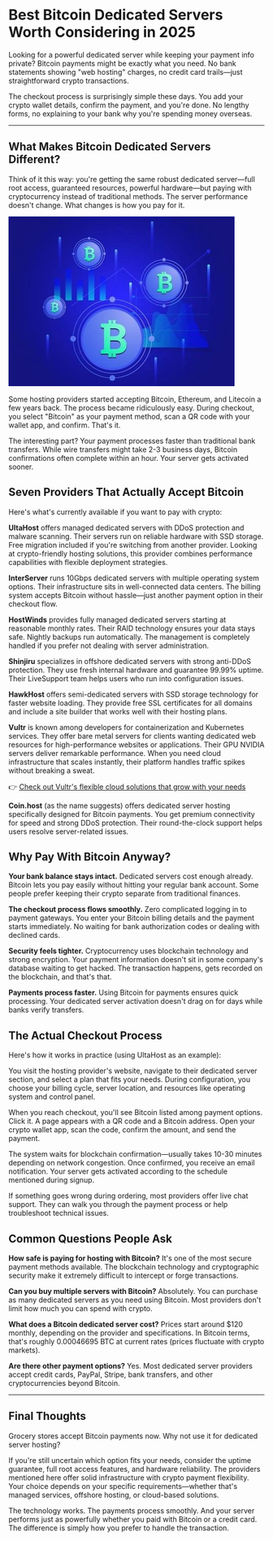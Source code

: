 
# Best Bitcoin Dedicated Servers Worth Considering in 2025

Looking for a powerful dedicated server while keeping your payment info private? Bitcoin payments might be exactly what you need. No bank statements showing "web hosting" charges, no credit card trails—just straightforward crypto transactions.

The checkout process is surprisingly simple these days. You add your crypto wallet details, confirm the payment, and you're done. No lengthy forms, no explaining to your bank why you're spending money overseas.

---

## What Makes Bitcoin Dedicated Servers Different?

Think of it this way: you're getting the same robust dedicated server—full root access, guaranteed resources, powerful hardware—but paying with cryptocurrency instead of traditional methods. The server performance doesn't change. What changes is how you pay for it.

![Dedicated server payment with Bitcoin cryptocurrency](image/46653836494596.webp)

Some hosting providers started accepting Bitcoin, Ethereum, and Litecoin a few years back. The process became ridiculously easy. During checkout, you select "Bitcoin" as your payment method, scan a QR code with your wallet app, and confirm. That's it.

The interesting part? Your payment processes faster than traditional bank transfers. While wire transfers might take 2-3 business days, Bitcoin confirmations often complete within an hour. Your server gets activated sooner.

## Seven Providers That Actually Accept Bitcoin

Here's what's currently available if you want to pay with crypto:

**UltaHost** offers managed dedicated servers with DDoS protection and malware scanning. Their servers run on reliable hardware with SSD storage. Free migration included if you're switching from another provider. Looking at crypto-friendly hosting solutions, this provider combines performance capabilities with flexible deployment strategies.

**InterServer** runs 10Gbps dedicated servers with multiple operating system options. Their infrastructure sits in well-connected data centers. The billing system accepts Bitcoin without hassle—just another payment option in their checkout flow.

**HostWinds** provides fully managed dedicated servers starting at reasonable monthly rates. Their RAID technology ensures your data stays safe. Nightly backups run automatically. The management is completely handled if you prefer not dealing with server administration.

**Shinjiru** specializes in offshore dedicated servers with strong anti-DDoS protection. They use fresh internal hardware and guarantee 99.99% uptime. Their LiveSupport team helps users who run into configuration issues.

**HawkHost** offers semi-dedicated servers with SSD storage technology for faster website loading. They provide free SSL certificates for all domains and include a site builder that works well with their hosting plans.

**Vultr** is known among developers for containerization and Kubernetes services. They offer bare metal servers for clients wanting dedicated web resources for high-performance websites or applications. Their GPU NVIDIA servers deliver remarkable performance. When you need cloud infrastructure that scales instantly, their platform handles traffic spikes without breaking a sweat.

👉 [Check out Vultr's flexible cloud solutions that grow with your needs](https://www.vultr.com/?ref=9738262-9J)

**Coin.host** (as the name suggests) offers dedicated server hosting specifically designed for Bitcoin payments. You get premium connectivity for speed and strong DDoS protection. Their round-the-clock support helps users resolve server-related issues.

## Why Pay With Bitcoin Anyway?

**Your bank balance stays intact.** Dedicated servers cost enough already. Bitcoin lets you pay easily without hitting your regular bank account. Some people prefer keeping their crypto separate from traditional finances.

**The checkout process flows smoothly.** Zero complicated logging in to payment gateways. You enter your Bitcoin billing details and the payment starts immediately. No waiting for bank authorization codes or dealing with declined cards.

**Security feels tighter.** Cryptocurrency uses blockchain technology and strong encryption. Your payment information doesn't sit in some company's database waiting to get hacked. The transaction happens, gets recorded on the blockchain, and that's that.

**Payments process faster.** Using Bitcoin for payments ensures quick processing. Your dedicated server activation doesn't drag on for days while banks verify transfers.

## The Actual Checkout Process

Here's how it works in practice (using UltaHost as an example):

You visit the hosting provider's website, navigate to their dedicated server section, and select a plan that fits your needs. During configuration, you choose your billing cycle, server location, and resources like operating system and control panel.

When you reach checkout, you'll see Bitcoin listed among payment options. Click it. A page appears with a QR code and a Bitcoin address. Open your crypto wallet app, scan the code, confirm the amount, and send the payment.

The system waits for blockchain confirmation—usually takes 10-30 minutes depending on network congestion. Once confirmed, you receive an email notification. Your server gets activated according to the schedule mentioned during signup.

If something goes wrong during ordering, most providers offer live chat support. They can walk you through the payment process or help troubleshoot technical issues.

## Common Questions People Ask

**How safe is paying for hosting with Bitcoin?** It's one of the most secure payment methods available. The blockchain technology and cryptographic security make it extremely difficult to intercept or forge transactions.

**Can you buy multiple servers with Bitcoin?** Absolutely. You can purchase as many dedicated servers as you need using Bitcoin. Most providers don't limit how much you can spend with crypto.

**What does a Bitcoin dedicated server cost?** Prices start around $120 monthly, depending on the provider and specifications. In Bitcoin terms, that's roughly 0.00046695 BTC at current rates (prices fluctuate with crypto markets).

**Are there other payment options?** Yes. Most dedicated server providers accept credit cards, PayPal, Stripe, bank transfers, and other cryptocurrencies beyond Bitcoin.

---

## Final Thoughts

Grocery stores accept Bitcoin payments now. Why not use it for dedicated server hosting?

If you're still uncertain which option fits your needs, consider the uptime guarantee, full root access features, and hardware reliability. The providers mentioned here offer solid infrastructure with crypto payment flexibility. Your choice depends on your specific requirements—whether that's managed services, offshore hosting, or cloud-based solutions.

The technology works. The payments process smoothly. And your server performs just as powerfully whether you paid with Bitcoin or a credit card. The difference is simply how you prefer to handle the transaction.
